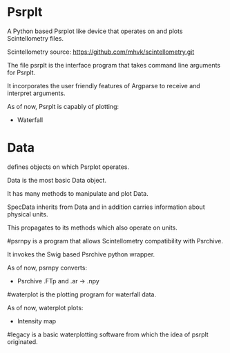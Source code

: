 # Psrplt
A Python based Psrplot like device that operates on and plots Scintellometry files.

Scintellometry source: https://github.com/mhvk/scintellometry.git

The file psrplt is the interface program that takes command line arguments for Psrplt.

It incorporates the user friendly features of Argparse to receive and interpret arguments.

As of now, Psrplt is capably of plotting:

- Waterfall


# Data 
defines objects on which Psrplot operates.

Data is the most basic Data object.

It has many methods to manipulate and plot Data.

SpecData inherits from Data and in addition carries information about physical units.

This propagates to its methods which also operate on units.


#psrnpy 
is a program that allows Scintellometry compatibility with Psrchive.

It invokes the Swig based Psrchive python wrapper.

As of now, psrnpy converts: 

- Psrchive .FTp and .ar -> .npy


#waterplot 
is the plotting program for waterfall data.

As of now, waterplot plots:

- Intensity map


#legacy 
is a basic waterplotting software from which the idea of psrplt originated.
